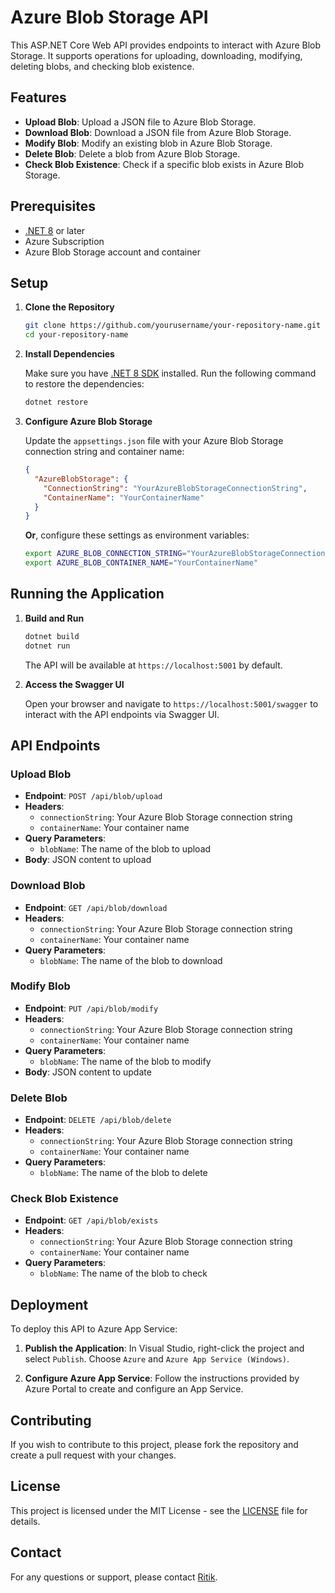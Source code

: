 

# Azure Blob Storage API

This ASP.NET Core Web API provides endpoints to interact with Azure Blob Storage. It supports operations for uploading, downloading, modifying, deleting blobs, and checking blob existence.

## Features

- **Upload Blob**: Upload a JSON file to Azure Blob Storage.
- **Download Blob**: Download a JSON file from Azure Blob Storage.
- **Modify Blob**: Modify an existing blob in Azure Blob Storage.
- **Delete Blob**: Delete a blob from Azure Blob Storage.
- **Check Blob Existence**: Check if a specific blob exists in Azure Blob Storage.

## Prerequisites

- [.NET 8](https://dotnet.microsoft.com/download/dotnet/8.0) or later
- Azure Subscription
- Azure Blob Storage account and container

## Setup

1. **Clone the Repository**

   ```bash
   git clone https://github.com/yourusername/your-repository-name.git
   cd your-repository-name
   ```

2. **Install Dependencies**

   Make sure you have [.NET 8 SDK](https://dotnet.microsoft.com/download/dotnet/8.0) installed. Run the following command to restore the dependencies:

   ```bash
   dotnet restore
   ```

3. **Configure Azure Blob Storage**

   Update the `appsettings.json` file with your Azure Blob Storage connection string and container name:

   ```json
   {
     "AzureBlobStorage": {
       "ConnectionString": "YourAzureBlobStorageConnectionString",
       "ContainerName": "YourContainerName"
     }
   }
   ```

   **Or**, configure these settings as environment variables:
   
   ```bash
   export AZURE_BLOB_CONNECTION_STRING="YourAzureBlobStorageConnectionString"
   export AZURE_BLOB_CONTAINER_NAME="YourContainerName"
   ```

## Running the Application

1. **Build and Run**

   ```bash
   dotnet build
   dotnet run
   ```

   The API will be available at `https://localhost:5001` by default.

2. **Access the Swagger UI**

   Open your browser and navigate to `https://localhost:5001/swagger` to interact with the API endpoints via Swagger UI.

## API Endpoints

### Upload Blob

- **Endpoint**: `POST /api/blob/upload`
- **Headers**:
  - `connectionString`: Your Azure Blob Storage connection string
  - `containerName`: Your container name
- **Query Parameters**:
  - `blobName`: The name of the blob to upload
- **Body**: JSON content to upload

### Download Blob

- **Endpoint**: `GET /api/blob/download`
- **Headers**:
  - `connectionString`: Your Azure Blob Storage connection string
  - `containerName`: Your container name
- **Query Parameters**:
  - `blobName`: The name of the blob to download

### Modify Blob

- **Endpoint**: `PUT /api/blob/modify`
- **Headers**:
  - `connectionString`: Your Azure Blob Storage connection string
  - `containerName`: Your container name
- **Query Parameters**:
  - `blobName`: The name of the blob to modify
- **Body**: JSON content to update

### Delete Blob

- **Endpoint**: `DELETE /api/blob/delete`
- **Headers**:
  - `connectionString`: Your Azure Blob Storage connection string
  - `containerName`: Your container name
- **Query Parameters**:
  - `blobName`: The name of the blob to delete

### Check Blob Existence

- **Endpoint**: `GET /api/blob/exists`
- **Headers**:
  - `connectionString`: Your Azure Blob Storage connection string
  - `containerName`: Your container name
- **Query Parameters**:
  - `blobName`: The name of the blob to check

## Deployment

To deploy this API to Azure App Service:

1. **Publish the Application**:
   In Visual Studio, right-click the project and select `Publish`. Choose `Azure` and `Azure App Service (Windows)`.

2. **Configure Azure App Service**:
   Follow the instructions provided by Azure Portal to create and configure an App Service.

## Contributing

If you wish to contribute to this project, please fork the repository and create a pull request with your changes.

## License

This project is licensed under the MIT License - see the [LICENSE](LICENSE) file for details.

## Contact

For any questions or support, please contact [Ritik](mailto:ritikkumar262@gmail.com).
